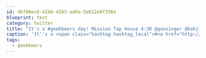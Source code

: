 ```yaml
---
id: 4b788ec6-42b6-4163-ad6e-5e612e6f336e
blueprint: text
category: twitter
title: "It's a #geekbeers day! Mission Tap House 4:30 @gunsinger @bobjim @tamtamtimestwo @oddroot @jvdw"
caption: 'It''s a <span class="hashtag hashtag_local">#<a href="http://tweettemp.darylchymko.ca/?tag=geekbeers">geekbeers</a> day! Mission Tap House 4:30 <span class="username username_linked">@<a href="https://twitter.com/gunsinger" title="Cynthia Gunsinger">gunsinger</a></span> @bobjim @tamtamtimestwo <span class="username username_linked">@<a href="https://twitter.com/oddroot" title="Ian C">oddroot</a></span> <span class="username username_linked">@<a href="https://twitter.com/jvdw" title="John van der Woude">jvdw</a></span>'
tags:
  - geekbeers
---
```

